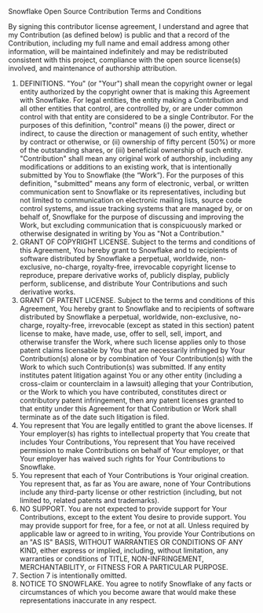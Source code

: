 Snowflake Open Source Contribution 
Terms and Conditions


By signing this contributor license agreement, I understand and agree that my Contribution (as defined below) is public and that a record of the Contribution, including my full name and email address among other information, will be maintained indefinitely and may be redistributed consistent with this project, compliance with the open source license(s) involved, and maintenance of authorship attribution.


1. DEFINITIONS.
"You" (or "Your") shall mean the copyright owner or legal entity authorized by the copyright owner that is making this Agreement with Snowflake. For legal entities, the entity making a Contribution and all other entities that control, are controlled by, or are under common control with that entity are considered to be a single Contributor. For the purposes of this definition, "control" means (i) the power, direct or indirect, to cause the direction or management of such entity, whether by contract or otherwise, or (ii) ownership of fifty percent (50%) or more of the outstanding shares, or (iii) beneficial ownership of such entity.
"Contribution" shall mean any original work of authorship, including any modifications or additions to an existing work, that is intentionally submitted by You to Snowflake (the “Work”). For the purposes of this definition, "submitted" means any form of electronic, verbal, or written communication sent to Snowflake or its representatives, including but not limited to communication on electronic mailing lists, source code control systems, and issue tracking systems that are managed by, or on behalf of, Snowflake for the purpose of discussing and improving the Work, but excluding communication that is conspicuously marked or otherwise designated in writing by You as "Not a Contribution."
2. GRANT OF COPYRIGHT LICENSE. Subject to the terms and conditions of this Agreement, You hereby grant to Snowflake and to recipients of software distributed by Snowflake a perpetual, worldwide, non-exclusive, no-charge, royalty-free, irrevocable copyright license to reproduce, prepare derivative works of, publicly display, publicly perform, sublicense, and distribute Your Contributions and such derivative works.
3. GRANT OF PATENT LICENSE. Subject to the terms and conditions of this Agreement, You hereby grant to Snowflake and to recipients of software distributed by Snowflake a perpetual, worldwide, non-exclusive, no-charge, royalty-free, irrevocable (except as stated in this section) patent license to make, have made, use, offer to sell, sell, import, and otherwise transfer the Work, where such license applies only to those patent claims licensable by You that are necessarily infringed by Your Contribution(s) alone or by combination of Your Contribution(s) with the Work to which such Contribution(s) was submitted. If any entity institutes patent litigation against You or any other entity (including a cross-claim or counterclaim in a lawsuit) alleging that your Contribution, or the Work to which you have contributed, constitutes direct or contributory patent infringement, then any patent licenses granted to that entity under this Agreement for that Contribution or Work shall terminate as of the date such litigation is filed.
4. You represent that You are legally entitled to grant the above licenses. If Your employer(s) has rights to intellectual property that You create that includes Your Contributions, You represent that You have received permission to make Contributions on behalf of Your employer, or that Your employer has waived such rights for Your Contributions to Snowflake. 
5. You represent that each of Your Contributions is Your original creation. You represent that, as far as You are aware, none of Your Contributions include any third-party license or other restriction (including, but not limited to, related patents and trademarks).
6. NO SUPPORT. You are not expected to provide support for Your Contributions, except to the extent You desire to provide support. You may provide support for free, for a fee, or not at all. Unless required by applicable law or agreed to in writing, You provide Your Contributions on an "AS IS" BASIS, WITHOUT WARRANTIES OR CONDITIONS OF ANY KIND, either express or implied, including, without limitation, any warranties or conditions of TITLE, NON-INFRINGEMENT, MERCHANTABILITY, or FITNESS FOR A PARTICULAR PURPOSE.
7. Section 7 is intentionally omitted.
8. NOTICE TO SNOWFLAKE. You agree to notify Snowflake of any facts or circumstances of which you become aware that would make these representations inaccurate in any respect.
